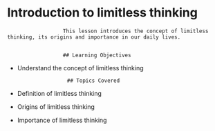 # Introduction to limitless thinking


                      This lesson introduces the concept of limitless thinking, its origins and importance in our daily lives.


                      ## Learning Objectives
- Understand the concept of limitless thinking


                      ## Topics Covered
- Definition of limitless thinking
- Origins of limitless thinking
- Importance of limitless thinking
